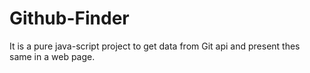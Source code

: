 # Github-Finder
It is a pure java-script project to get data from Git api and present thes same in a web page.
